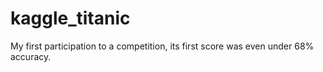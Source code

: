 # kaggle_titanic
My first participation to a competition, its first score was even under 68% accuracy.

